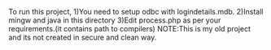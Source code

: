To run this project,
1)You need to setup odbc with logindetails.mdb.
2)Install mingw and java in this directory
3)Edit process.php as per your requirements.(it contains path to compilers)
NOTE:This is my old project and its not created in secure and clean way.
